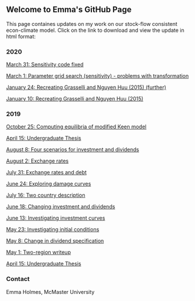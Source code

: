 ## Welcome to Emma's GitHub Page

This page containes updates on my work on our stock-flow consistent econ-climate model. Click on the link to download and view the update in html format:

### 2020

<a href="March_31_2020.html" download>March 31: Sensitivity code fixed</a>

<a href="March_1_2020.html" download>March 1: Parameter grid search (sensitivity) - problems with transformation</a>

<a href="Jan_24_2020.html" download>January 24: Recreating Grasselli and Nguyen Huu (2015) (further)</a>

<a href="Jan_10_2020.html" download>January 10: Recreating Grasselli and Nguyen Huu (2015)</a>

### 2019

<a href="Oct_25_2019.html" download>October 25: Computing equilibria of modified Keen model</a>

<a href="https://github.com/emmaaholmes/econ_climate_page/blob/master/Emma_summer_writeup.pdf" target="_blank">April 15: Undergraduate Thesis</a>

<a href="Aug_8_2019.html" download>August 8: Four scenarios for investment and dividends</a>

<a href="Aug_2_2019.html" download>August 2: Exchange rates</a>

<a href="July_31_2019.html" download>July 31: Exchange rates and debt</a>

<a href="June_24_2019.html" download>June 24: Exploring damage curves</a>

<a href="July_16_2019.html" download>July 16: Two country description</a>

<a href="June_18_2019.html" download>June 18: Changing investment and dividends</a>

<a href="June_10_2019.html" download>June 13: Investigating investment curves</a>

<a href="May_23_2019.html" download>May 23: Investigating initial conditions</a>

<a href="May_8_2019.html" download>May 8: Change in dividend specification</a>

<a href="May_1_2019.html" download>May 1: Two-region writeup</a>

<a href="https://github.com/emmaaholmes/econ_climate_page/blob/master/Emma_summer_writeup.pdf" target="_blank">April 15: Undergraduate Thesis</a>

### Contact

Emma Holmes, McMaster University 
